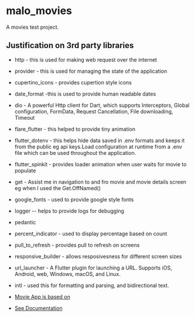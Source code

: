 # malo_movies

A movies test project.

## Justification on 3rd party libraries

- http  -  this is used for making web request over the internet
- provider - this is used for managing the state of the application
- cupertino_icons  - provides cupertion style icons
- date_format -this is used to provide human readable dates
- dio -  A powerful Http client for Dart, which supports Interceptors, Global configuration, FormData, Request Cancellation, File downloading, Timeout
- flare_flutter  - this helped to provide tiny animation
- flutter_dotenv - this helps hide data saved in .env formats and keeps it from the public eg api keys.Load configuration at runtime from a .env file which can be used throughout the application.
- flutter_spinkit - provides loader animation when user waits for movie to populate
- get -  Assist me in navigation to and fro movie and movie details screen eg when I used the Get.OffNamed()
- google_fonts -  used to provide google style fonts
- logger -- helps to provide logs for debugging 
- pedantic
- percent_indicator - used to display percentage based on count
- pull_to_refresh - provides pull to refresh on screens 
- responsive_builder - allows resposivesness for different screen sizes
- url_launcher  - A Flutter plugin for launching a URL. Supports iOS, Android, web, Windows, macOS, and Linux.
- intl - used this for formatting and parsing, and bidirectional text.

 

- [Movie App is based on](https://developers.themoviedb.org/3)

- [See Documentation](https://developers.themoviedb.org/3/getting-started/introduction)
 
 